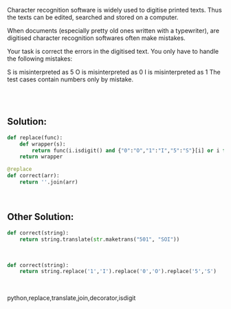 Character recognition software is widely used to digitise printed texts. Thus the texts can be edited, searched and stored on a computer.

When documents (especially pretty old ones written with a typewriter), are digitised character recognition softwares often make mistakes.

Your task is correct the errors in the digitised text. You only have to handle the following mistakes:

S is misinterpreted as 5
O is misinterpreted as 0
I is misinterpreted as 1
The test cases contain numbers only by mistake.

<br><br>


## Solution:

```py
def replace(func):
    def wrapper(s):
        return func(i.isdigit() and {"0":"O","1":"I","5":"S"}[i] or i for i in s)
    return wrapper

@replace
def correct(arr):
    return ''.join(arr)
```

<br>

## Other Solution:

```py
def correct(string):
    return string.translate(str.maketrans("501", "SOI"))
```

<br>

```py
def correct(string):
    return string.replace('1','I').replace('0','O').replace('5','S')
```

<br>


<tag>python,replace,translate,join,decorator,isdigit</tag>